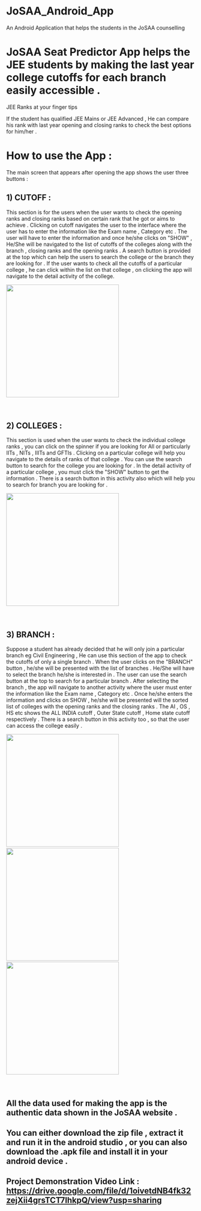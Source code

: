 # JoSAA_Android_App
An Android Application that helps the students in the JoSAA counselling 

# JoSAA Seat Predictor App helps the JEE students by making the last year college cutoffs for each branch easily accessible .
JEE Ranks at your finger tips 

If the student has qualified JEE Mains or JEE Advanced , He can compare his rank with last year opening and closing ranks to check the best options for him/her .


# How to use the App :
The main screen that appears after opening the app shows the user three buttons :
## 1) CUTOFF : 
This section is for the users when the user wants to check the opening ranks and closing ranks based on certain rank that he got or aims to achieve . Clicking on cutoff navigates the user to the interface where the user has to enter the information like the Exam name , Category etc . The user will have to enter the information and once he/she clicks on "SHOW" , He/She will be navigated to the list of cutoffs of the colleges along with the branch , closing ranks and the opening ranks . A search button is provided at the top which can help the users to search the college or the branch they are looking for . If the user wants to check all the cutoffs of a particular college , he can click within the list on that college , on clicking the app will navigate to the detail activity of the college.
 <p>
    <img src="https://user-images.githubusercontent.com/91141709/189871858-3feecccb-d989-4d12-9806-b5e89b169b43.jpg" width="300">&emsp;
</p>
<br>


## 2) COLLEGES :
This section is used when the user wants to check the individual college ranks , you can click on the spinner if you are looking for All or particularly IITs , NITs , IIITs 
and GFTIs . Clicking on a particular college will help you navigate to the details of ranks of that college . You can use the search button to search for the college you are looking for . In the detail activity of a particular college , you must click the "SHOW" button to get the information . There is a search button in this activity also which will help you to search for branch you are looking for .
 <p>
    <img src="https://user-images.githubusercontent.com/91141709/189871846-2d72ab80-398d-47f0-80dd-e1dbb2b5f585.jpg" width="300">&emsp;
</p>
<br>

## 3) BRANCH :
Suppose a student has already decided that he will only join a particular branch eg Civil Engineering , He can use this section of the app to check the cutoffs of only a single branch . When the user clicks on the "BRANCH" button , he/she will be presented with the list of branches . He/She will have to select the branch he/she is interested in . The user can use the search button at the top to search for a particular branch . After selecting the branch , the app will navigate to another activity where the user must enter the information like the Exam name , Category etc . Once he/she enters the information and clicks on SHOW , he/she will be presented will the sorted list of colleges with the opening ranks and the closing ranks . The AI , OS , HS etc shows the ALL INDIA cutoff , Outer State cutoff , Home state cutoff respectively . There is a search button in this activity too , so that the user can access the college easily .
<p>
    <img src="https://user-images.githubusercontent.com/91141709/189871780-90410529-59b8-47f0-86a2-436b4d076df4.jpg" width="300">&emsp;
     <img src="https://user-images.githubusercontent.com/91141709/189871831-02d9c728-3d8e-43de-8f9c-2c1407b31b5a.jpg" width="300">&emsp;
      <img src="https://user-images.githubusercontent.com/91141709/189871827-e8fd2e31-f1d0-44b1-b206-0b263b85e0f9.jpg" width="300">&emsp;
</p>
<br>

## All the data used for making the app is the authentic data shown in the JoSAA website .

## You can either download the zip file , extract it and run it in the android studio , or you can also download the .apk file and install it in your android device .

## Project Demonstration Video Link : https://drive.google.com/file/d/1oivetdNB4fk32zejXii4grsTCT7IhkpQ/view?usp=sharing




